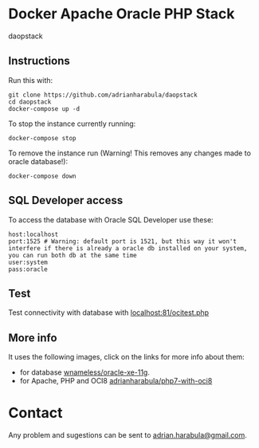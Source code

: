 # Docker Apache Oracle PHP Stack
daopstack

## Instructions

Run this with:
```
git clone https://github.com/adrianharabula/daopstack
cd daopstack
docker-compose up -d

```

To stop the instance currently running:
```
docker-compose stop
```

To remove the instance run (Warning! This removes any changes made to oracle database!):
```
docker-compose down
```

## SQL Developer access
To access the database with Oracle SQL Developer use these:
```
host:localhost
port:1525 # Warning: default port is 1521, but this way it won't interfere if there is already a oracle db installed on your system, you can run both db at the same time
user:system
pass:oracle
```

## Test
Test connectivity with database with [localhost:81/ocitest.php](http://localhost:81/ocitest.php)

## More info
It uses the following images, click on the links for more info about them:
 * for database [wnameless/oracle-xe-11g](https://hub.docker.com/r/wnameless/oracle-xe-11g/).
 * for Apache, PHP and OCI8 [adrianharabula/php7-with-oci8](https://hub.docker.com/r/adrianharabula/php7-with-oci8)

# Contact
Any problem and sugestions can be sent to adrian.harabula@gmail.com.